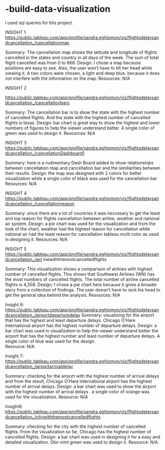 # -build-data-visualization
i used sql queries for this project.


INSIGHT 1 
https://public.tableau.com/app/profile/sandra.eghiomon/viz/flightsdelaysandcancellation_/cancellationmap 
 
Summary: The cancellation map shows the latitude and longitude of flights cancelled in the states and country in all days of the week. The sum of total flight cancelled was from 0 to 668. Design: I chose a map because positions are easy to see. Also, the user won’t have to tilt her head while viewing it. A two colors were chosen, a light and deep blue. because it does not interfere with the information on the map.  Resources: N/A 
 
INSIGHT 2

https://public.tableau.com/app/profile/sandra.eghiomon/viz/flightsdelaysandcancellation_/cancellationbars 

Summary: The cancellation bar is to show the state with the highest number of cancelled flights. And the state with the highest number of cancelled flights is texas. Design: bar chart is great way to show the highest and lower numbers of figures to help the viewer understand better. A single color of green was used to design it.   Resources: N/A 
 
 
INSIGHT 3 
https://public.tableau.com/app/profile/sandra.eghiomon/viz/flightsdelaysandcancellation_/cancellationDashboard1 

Summary: here is a rudimentary Dash Board  added to show relationships between cancellation  map and cancellation bar and the similiarities between their results. Design: the map was designed with 2 colors for better visualization while a single color of black was used for the cancellation bar 
Resources: N/A 
 
INSIGHT 4 
https://public.tableau.com/app/profile/sandra.eghiomon/viz/flightsdelaysandcancellation_/cancellationreason 
 
Summary:  since there are a lot of countries it was neccesary to get the least and top reason for flights cancellation between airline, weather and national air system. 
Design: a pie chart was used for the visualization and from the look of the chart, weather had the highest reason for cancellation while national air had the least reason for cancellation tableau multi color as used in designing it. 
Resources: N/A 
 
 
 
INSIGHT 5 https://public.tableau.com/app/profile/sandra.eghiomon/viz/flightsdelaysandcancellation_/airl inewiththemostcancelledflights 
 
 
Summary: This visualization shows a comparison of airlines with highest number of cancelled flights. This shows that Southwest Airlines (WN) has the most numbers of cancelled flights. The total number of airline cancelled flights is 4,359.  Design:  I chose a pie chart here because it gives a broader story from a collection of findings. The user doesn’t have to rack his head to get the general idea behind the analysis. 
Resources: N/A 
 
Insight 6: 
https://public.tableau.com/app/profile/sandra.eghiomon/viz/flightsdelaysandcancellation_/airportdeparturedelay 
Summary:  visualizing for the airport that has the highest and least departure delays. Chicago O’Hare international airport has the highest number of departure delays. 
Design: a bar chart was used in visualization to help the viewer understand better the airport that has the highest number and least number of departure delays. A single color of blue was used for the design.  
Resource: N/A 
 
Insight 7: 
https://public.tableau.com/app/profile/sandra.eghiomon/viz/flightsdelaysandcancellation_/airportarrivaldelay 
 
Summary:  checking for the airport with the highest number of arrival delays and from the result, Chicago O’Hare international airport has the highest number of arrival delays. Design:  a bar chart was used to show the airport with the highest number of arrival delays . a single color of orange was used for the visualization. Resource: N/A 
 
Insight8: 
https://public.tableau.com/app/profile/sandra.eghiomon/viz/flightsdelaysandcancellation_/citywiththemostcancelledflights 
 
Summary: checking for the city with the highest number of cancelled flights. From the visualization so far, Chicago has the highest number of cancelled flights. Design: a bar chart was used in designing it for a easy and detailed visualization. Olor mint green was used to design it. Resource: N/A. 

